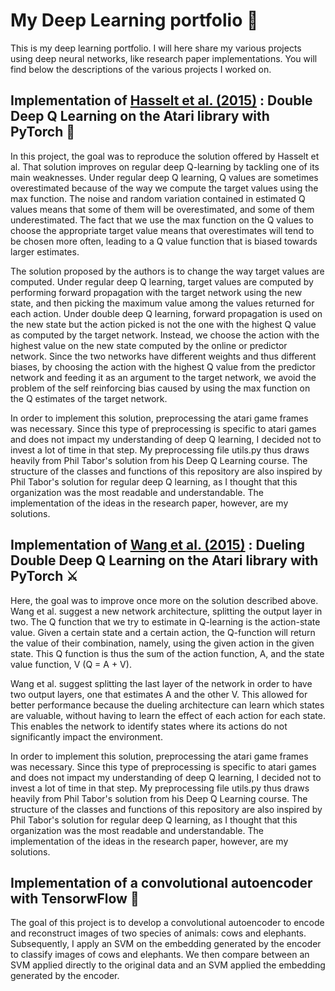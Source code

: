 # My Deep Learning portfolio 🧠
This is my deep learning portfolio. I will here share my various projects using deep neural networks, like research paper implementations. You will find below the descriptions of the various projects I worked on.

## Implementation of [Hasselt et al. (2015)](https://arxiv.org/abs/1509.06461) : Double Deep Q Learning on the Atari library with PyTorch :space_invader: 

In this project, the goal was to reproduce the solution offered by Hasselt et al. That solution improves on regular deep Q-learning by tackling one of its main weaknesses. Under regular deep Q learning, Q values are sometimes overestimated because of the way we compute the target values using the max function. The noise and random variation contained in estimated Q values means that some of them will be overestimated, and some of them underestimated. The fact that we use the max function on the Q values to choose the appropriate target value means that overestimates will tend to be chosen more often, leading to a Q value function that is biased towards larger estimates.

The solution proposed by the authors is to change the way target values are computed. Under regular deep Q learning, target values are computed by performing forward propagation with the target network using the new state, and then picking the maximum value among the values returned for each action. Under double deep Q learning, forward propagation is used on the new state but the action picked is not the one with the highest Q value as computed by the target network. Instead, we choose the action with the highest value on the new state computed by the online or predictor network. Since the two networks have different weights and thus different biases, by choosing the action with the highest Q value from the predictor network and feeding it as an argument to the target network, we avoid the problem of the self reinforcing bias caused by using the max function on the Q estimates of the target network.

In order to implement this solution, preprocessing the atari game frames was necessary. Since this type of preprocessing is specific to atari games and does not impact my understanding of deep Q learning, I decided not to invest a lot of time in that step. My preprocessing file utils.py thus draws heavily from Phil Tabor's solution from his Deep Q Learning course. The structure of the classes and functions of this repository are also inspired by Phil Tabor's solution for regular deep Q learning, as I thought that this organization was the most readable and understandable. The implementation of the ideas in the research paper, however, are my solutions.

## Implementation of [Wang et al. (2015)](https://arxiv.org/abs/1511.06581) : Dueling Double Deep Q Learning on the Atari library with PyTorch ⚔️

Here, the goal was to improve once more on the solution described above. Wang et al. suggest a new network architecture, splitting the output layer in two. The Q function that we try to estimate in Q-learning is the action-state value. Given a certain state and a certain action, the Q-function will return the value of their combination, namely, using the given action in the given state. This Q function is thus the sum of the action function, A, and the state value function, V (Q = A + V). 
 
Wang et al. suggest splitting the last layer of the network in order to have two output layers, one that estimates A and the other V. This allowed for better performance because the dueling architecture can learn which states are valuable, without having to learn the effect of each action for each state. This enables the network to identify states where its actions do not significantly impact the environment.
 
In order to implement this solution, preprocessing the atari game frames was necessary. Since this type of preprocessing is specific to atari games and does not impact my understanding of deep Q learning, I decided not to invest a lot of time in that step. My preprocessing file utils.py thus draws heavily from Phil Tabor's solution from his Deep Q Learning course. The structure of the classes and functions of this repository are also inspired by Phil Tabor's solution for regular deep Q learning, as I thought that this organization was the most readable and understandable. The implementation of the ideas in the research paper, however, are my solutions.


## Implementation of a convolutional autoencoder with TensorwFlow :elephant:

The goal of this project is to develop a convolutional autoencoder to encode and reconstruct images of two species of animals: cows and elephants. Subsequently, I apply an SVM on the embedding generated by the encoder to classify images of cows and elephants. We then compare between an SVM applied directly to the original data and an SVM applied the embedding generated by the encoder.
